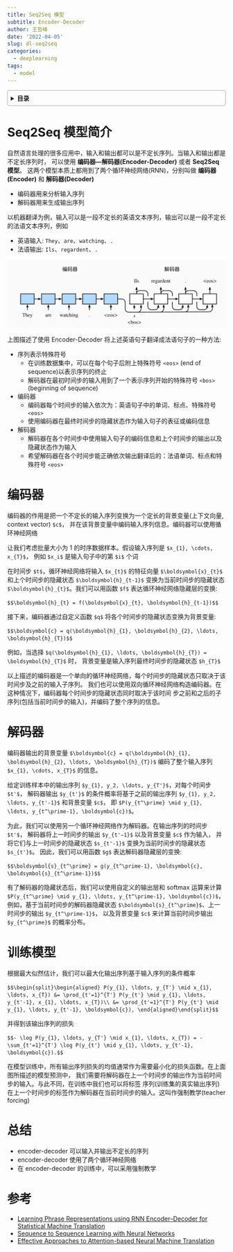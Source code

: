 ```yaml
---
title: Seq2Seq 模型
subtitle: Encoder-Decoder
author: 王哲峰
date: '2022-04-05'
slug: dl-seq2seq
categories:
  - deeplearning
tags:
  - model
---
```


<style>
details {
    border: 1px solid #aaa;
    border-radius: 4px;
    padding: .5em .5em 0;
}
summary {
    font-weight: bold;
    margin: -.5em -.5em 0;
    padding: .5em;
}
details[open] {
    padding: .5em;
}
details[open] summary {
    border-bottom: 1px solid #aaa;
    margin-bottom: .5em;
}
</style>

<details><summary>目录</summary><p>

- [Seq2Seq 模型简介](#seq2seq-模型简介)
- [编码器](#编码器)
- [解码器](#解码器)
- [训练模型](#训练模型)
- [总结](#总结)
- [参考](#参考)
</p></details><p></p>


# Seq2Seq 模型简介

自然语言处理的很多应用中，输入和输出都可以是不定长序列。当输入和输出都是不定长序列时，
可以使用 **编码器—解码器(Encoder-Decoder)** 或者 **Seq2Seq 模型**。
这两个模型本质上都用到了两个循环神经网络(RNN)，分别叫做 **编码器(Encoder)** 和 **解码器(Decoder)**

* 编码器用来分析输入序列
* 解码器用来生成输出序列

以机器翻译为例，输入可以是一段不定长的英语文本序列，输出可以是一段不定长的法语文本序列，例如

* 英语输入: `They`、`are`、`watching`、`.`
* 法语输出: `Ils`、`regardent`、`.`

![img](images/seq2seq.png)

上图描述了使用 Encoder-Decoder 将上述英语句子翻译成法语句子的一种方法:

* 序列表示特殊符号
    - 在训练数据集中，可以在每个句子后附上特殊符号 `<eos>` (end of sequence)以表示序列的终止
    - 解码器在最初时间步的输入用到了一个表示序列开始的特殊符号 `<bos>` (beginning of sequence)
* 编码器
    - 编码器每个时间步的输入依次为：英语句子中的单词、标点、特殊符号 `<eos>`
    - 使用编码器在最终时间步的隐藏状态作为输入句子的表征或编码信息
* 解码器
    - 解码器在各个时间步中使用输入句子的编码信息和上个时间步的输出以及隐藏状态作为输入 
    - 希望解码器在各个时间步能正确依次输出翻译后的：法语单词、标点和特殊符号 `<eos>`

# 编码器

编码器的作用是把一个不定长的输入序列变换为一个定长的背景变量(上下文向量, context vector) `$c$`，
并在该背景变量中编码输入序列信息。编码器可以使用循环神经网络

让我们考虑批量大小为 1 的时序数据样本。假设输入序列是 `$x_{1}, \cdots, x_{T}$`，
例如 `$x_i$` 是输入句子中的第 `$i$` 个词

在时间步 `$t$`，循环神经网络将输入 `$x_{t}$` 的特征向量 `$\boldsymbol{x}_{t}$` 和上个时间步的隐藏状态 `$\boldsymbol{h}_{t-1}$` 
变换为当前时间步的隐藏状态 `$\boldsymbol{h}_{t}$`。我们可以用函数 `$f$` 表达循环神经网络隐藏层的变换:

`$$\boldsymbol{h}_{t} = f(\boldsymbol{x}_{t}, \boldsymbol{h}_{t-1})$$` 

接下来，编码器通过自定义函数 `$q$` 将各个时间步的隐藏状态变换为背景变量:

`$$\boldsymbol{c} = q(\boldsymbol{h}_{1}, \boldsymbol{h}_{2}, \ldots, \boldsymbol{h}_{T})$$`

例如，当选择 `$q(\boldsymbol{h}_{1}, \ldots, \boldsymbol{h}_{T}) = \boldsymbol{h}_{T}$` 时，
背景变量是输入序列最终时间步的隐藏状态 `$h_{T}$`

以上描述的编码器是一个单向的循环神经网络，每个时间步的隐藏状态只取决于该时间步及之前的输入子序列。
我们也可以使用双向循环神经网络构造编码器。在这种情况下，编码器每个时间步的隐藏状态同时取决于该时间
步之前和之后的子序列(包括当前时间步的输入)，并编码了整个序列的信息。

# 解码器

编码器输出的背景变量 `$\boldsymbol{c} = q(\boldsymbol{h}_{1}, \boldsymbol{h}_{2}, \ldots, \boldsymbol{h}_{T})$` 编码了整个输入序列 `$x_{1}, \cdots, x_{T}$` 的信息。

给定训练样本中的输出序列 `$y_{1}, y_2, \ldots, y_{T'}$`，对每个时间步 `$t'$`，
解码器输出 `$y_{t'}$` 的条件概率将基于之前的输出序列 `$y_{1}, y_2, \ldots, y_{t'-1}$` 和背景变量 `$c$`，
即 `$P(y_{t^\prime} \mid y_{1}, \ldots, y_{t^\prime-1}, \boldsymbol{c})$`。

为此，我们可以使用另一个循环神经网络作为解码器。在输出序列的时间步 `$t'$`，
解码器将上一时间步的输出 `$y_{t'−1}$` 以及背景变量 `$c$` 作为输入，
并将它们与上一时间步的隐藏状态 `$s_{t'-1}$` 变换为当前时间步的隐藏状态 `$s_{t'}$`。
因此，我们可以用函数 `$g$` 表达解码器隐藏层的变换:

`$$\boldsymbol{s}_{t^\prime} = g(y_{t^\prime-1}, \boldsymbol{c}, \boldsymbol{s}_{t^\prime-1})$$` 

有了解码器的隐藏状态后，我们可以使用自定义的输出层和 softmax 运算来计算 `$P(y_{t^\prime} \mid y_{1}, \ldots, y_{t^\prime-1}, \boldsymbol{c})$`，
例如，基于当前时间步的解码器隐藏状态 `$\boldsymbol{s}_{t^\prime}$`、上一时间步的输出 `$y_{t^\prime-1}$`，
以及背景变量 `$c$` 来计算当前时间步输出 `$y_{t^\prime}$` 的概率分布。

# 训练模型

根据最大似然估计，我们可以最大化输出序列基于输入序列的条件概率

`$$\begin{split}\begin{aligned}
P(y_{1}, \ldots, y_{T'} \mid x_{1}, \ldots, x_{T})
&= \prod_{t'=1}^{T'} P(y_{t'} \mid y_{1}, \ldots, y_{t'-1}, x_{1}, \ldots, x_{T})\\
&= \prod_{t'=1}^{T'} P(y_{t'} \mid y_{1}, \ldots, y_{t'-1}, \boldsymbol{c}),
\end{aligned}\end{split}$$` 

并得到该输出序列的损失

`$$- \log P(y_{1}, \ldots, y_{T'} \mid x_{1}, \ldots, x_{T}) = -\sum_{t'=1}^{T'} \log P(y_{t'} \mid y_{1}, \ldots, y_{t'-1}, \boldsymbol{c}).$$` 

在模型训练中，所有输出序列损失的均值通常作为需要最小化的损失函数。在上面图所描述的模型预测中，
我们需要将解码器在上一个时间步的输出作为当前时间步的输入。与此不同，在训练中我们也可以将标签
序列(训练集的真实输出序列)在上一个时间步的标签作为解码器在当前时间步的输入。这叫作强制教学(teacher forcing)

# 总结

* encoder-decoder 可以输入并输出不定长的序列
* encoder-decoder 使用了两个循环神经网络
* 在 encoder-decoder 的训练中，可以采用强制教学

# 参考

* [Learning Phrase Representations using RNN Encoder–Decoder for Statistical Machine Translation](https://arxiv.org/abs/1409.0473)
* [Sequence to Sequence Learning with Neural Networks](https://arxiv.org/abs/1409.3215)
* [Effective Approaches to Attention-based Neural Machine Translation](https://arxiv.org/abs/1508.04025)
